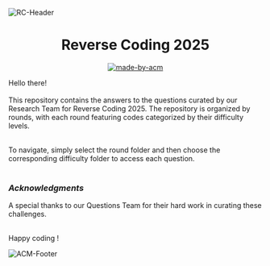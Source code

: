 ![RC-Header](https://github.com/user-attachments/assets/3f20ea66-94ba-4b72-a01c-bc9e4bbbfff0)
<h1 align="center"> Reverse Coding 2025 </h1>
<p align="center">
  <a href="https://acmvit.in/" target="_blank">
    <img alt="made-by-acm" src="https://img.shields.io/badge/MADE%20BY-ACM%20VIT-blue?style=for-the-badge" /> <br>
  </a>
</p>

Hello there! <br> <br>
This repository contains the answers to the questions curated by our Research Team for Reverse Coding 2025. The repository is organized by rounds, with each round featuring codes categorized by their difficulty levels. <br> <br>

To navigate, simply select the round folder and then choose the corresponding difficulty folder to access each question. <br> <br>

### *Acknowledgments*
A special thanks to our Questions Team for their hard work in curating these challenges. <br><br>

Happy coding !

![ACM-Footer](https://github.com/user-attachments/assets/cd3ddc29-6500-4d29-8fb2-e1cd04d75342)
